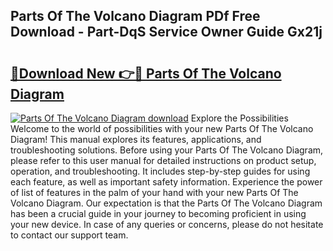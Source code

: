 ## Parts Of The Volcano Diagram PDf Free Download - Part-DqS Service Owner Guide Gx21j

# <h2><a href="http://dfm7oat.blite.top/?on=Parts+Of+The+Volcano+Diagram">🔗Download New 👉🔴 Parts Of The Volcano Diagram</a></h2>

[![Parts Of The Volcano Diagram download](https://i.imgur.com/lujVjoI.png)](http://dfm7oat.blite.top/?on=Parts+Of+The+Volcano+Diagram)
Explore the Possibilities Welcome to the world of possibilities with your new Parts Of The Volcano Diagram! This manual explores its features, applications, and troubleshooting solutions. Before using your Parts Of The Volcano Diagram, please refer to this user manual for detailed instructions on product setup, operation, and troubleshooting. It includes step-by-step guides for using each feature, as well as important safety information. Experience the power of list of features in the palm of your hand with your new Parts Of The Volcano Diagram. Our expectation is that the Parts Of The Volcano Diagram has been a crucial guide in your journey to becoming proficient in using your new device. In case of any queries or concerns, please do not hesitate to contact our support team.
